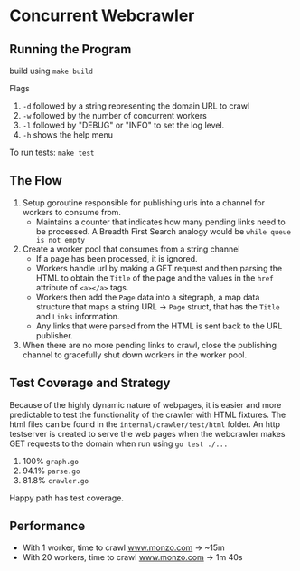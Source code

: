 # Concurrent Webcrawler


## Running the Program

build using `make build`

Flags
1. `-d` followed by a string representing the domain URL to crawl
1. `-w` followed by the number of concurrent workers
1. `-l` followed by "DEBUG" or "INFO" to set the log level.
1. `-h` shows the help menu

To run tests:
`make test`

## The Flow

1. Setup goroutine responsible for publishing urls into a channel for workers to consume from.
    - Maintains a counter that indicates how many pending links need to be processed. A Breadth First Search analogy would be `while queue is not empty`
1. Create a worker pool that consumes from a string channel
    - If a page has been processed, it is ignored.
    - Workers handle url by making a GET request and then parsing the HTML to obtain the `Title` of the page and the values in the `href` attribute of `<a></a>` tags.
    - Workers then add the `Page` data into a sitegraph, a map data structure that maps a string URL -> `Page` struct, that has the `Title` and `Links` information.
    - Any links that were parsed from the HTML is sent back to the URL publisher.
1. When there are no more pending links to crawl, close the publishing channel to gracefully shut down workers in the worker pool.

## Test Coverage and Strategy
Because of the highly dynamic nature of webpages, it is easier and more predictable to test the functionality of the crawler with HTML fixtures.
The html files can be found in the `internal/crawler/test/html` folder.
An http testserver is created to serve the web pages when the webcrawler makes GET requests to the domain when run using `go test ./...`

1. 100% `graph.go`
1. 94.1% `parse.go`
1. 81.8% `crawler.go`

Happy path has test coverage.

## Performance
* With 1 worker, time to crawl www.monzo.com -> ~15m
* With 20 workers, time to crawl www.monzo.com -> 1m 40s
